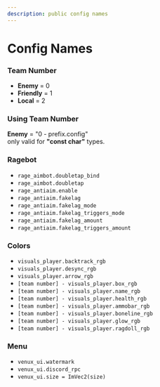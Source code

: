 ```yaml
---
description: public config names
---
```


# Config Names

### Team Number

* **Enemy** = 0
* **Friendly** = 1
* **Local** = 2

### Using Team Number

**Enemy** = "0 - prefix.config"  
only valid for **"const char"** types.

### Ragebot

* `rage_aimbot.doubletap_bind`
* `rage_aimbot.doubletap`
* `rage_antiaim.enable`
* `rage_antiaim.fakelag`
* `rage_antiaim.fakelag_mode`
* `rage_antiaim.fakelag_triggers_mode`
* `rage_antiaim.fakelag_amount`
* `rage_antiaim.fakelag_triggers_amount`

### Colors

* `visuals_player.backtrack_rgb`
* `visuals_player.desync_rgb`
* `visuals_player.arrow_rgb`
* `[team number] - visuals_player.box_rgb`
* `[team number] - visuals_player.name_rgb`
* `[team number] - visuals_player.health_rgb`
* `[team number] - visuals_player.ammobar_rgb`
* `[team number] - visuals_player.boneline_rgb`
* `[team number] - visuals_player.glow_rgb`
* `[team number] - visuals_player.ragdoll_rgb`

### Menu

* `venux_ui.watermark`
* `venux_ui.discord_rpc`
* `venux_ui.size = ImVec2(size)`


